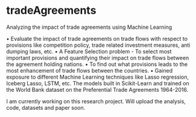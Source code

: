 # tradeAgreements
Analyzing the impact of trade agreements using Machine Learning

• Evaluate the impact of trade agreements on trade flows with respect to provisions like competition policy,
trade related investment measures, anti dumping laws, etc.
• A Feature Selection problem - To select most important provisions and quantifying their impact on trade
flows between the agreement holding nations.
• To find out what provisions leads to the most enhancement of trade flows between the countries.
• Gained exposure to different Machine Learning techniques like Lasso regression, Iceberg Lasso, LSTM,
etc. The models built in Scikit-Learn and trained on the World Bank dataset on the Preferential Trade
Agreements 1964-2016.


I am currently working on this research project.
Will upload the analysis, code, datasets and paper soon.
